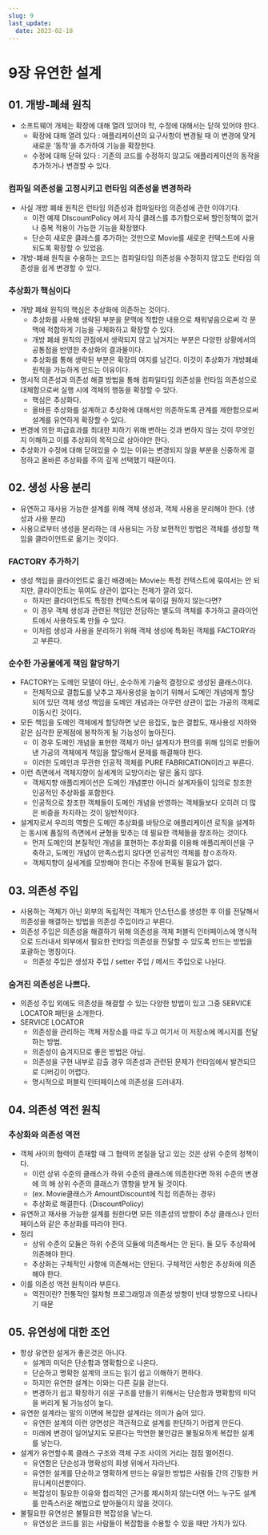```yaml
---
slug: 9
last_update:
  date: 2023-02-18
---
```


# 9장 유연한 설계

## 01. 개방-폐쇄 원칙

- 소프트웨어 개체는 확장에 대해 열려 있어야 학, 수정에 대해서는 닫혀 있어야 한다.
  - 확장에 대해 열려 있다 : 애플리케이션의 요구사항이 변경될 때 이 변경에 맞게 새로운 ‘동작'을 추가하여 기능을 확장한다.
  - 수정에 대해 닫혀 있다 : 기존의 코드를 수정하지 않고도 애플리케이션의 동작을 추가하거나 변경할 수 있다.

### 컴파일 의존성을 고정시키고 런타임 의존성을 변경하라

- 사실 개방 폐쇄 원칙은 런타임 의존성과 컴파일타임 의존성에 관한 이야기다.
  - 이전 예제 DIscountPolicy 에서 자식 클래스를 추가함으로써 할인정책이 없거나 중복 적용이 가능한 기능을 확장했다.
  - 단순히 새로운 클래스를 추가하는 것만으로 Movie를 새로운 컨텍스트에 사용되도록 확장할 수 있었음.
- 개방-폐쇄 원칙을 수용하는 코드는 컴파일타임 의존성을 수정하지 않고도 런타임 의존성을 쉽게 변경할 수 있다.

### 추상화가 핵심이다

- 개방 폐쇄 원칙의 핵심은 추상화에 의존하는 것이다.
  - 추상화를 사용해 생략된 부분을 문맥에 적합한 내용으로 채워넣음으로써 각 문맥에 적합하게 기능을 구체화하고 확장할 수 있다.
  - 개방 폐쇄 원칙의 관점에서 생략되지 않고 남겨지는 부분은 다양한 상황에서의 공통점을 반영한 추상화의 결과물이다.
  - 추상화를 통해 생략된 부분은 확장의 여지를 남긴다. 이것이 추상화가 개방폐쇄 원칙을 가능하게 만드는 이유이다.
- 명시적 의존성과 의존성 해결 방법을 통해 컴파일타임 의존성을 런타임 의존성으로 대체함으로써 실행 시에 객체의 행동을 확장할 수 있다.
  - 핵심은 추상화다.
  - 올바른 추상화를 설계하고 추상화에 대해서만 의존하도록 관계를 제한함으로써 설계를 유연하게 확장할 수 있다.
- 변경에 의한 파급효과를 최대한 피하기 위해 변하는 것과 변하지 않는 것이 무엇인지 이해하고 이를 추상화의 목적으로 삼아야만 한다.
- 추상화가 수정에 대해 닫혀있을 수 있는 이유는 변경되지 않을 부분을 신중하게 결정하고 올바른 추상화를 주의 깊게 선택했기 때문이다.

## 02. 생성 사용 분리

- 유연하고 재사용 가능한 설계를 위해 객체 생성과, 객체 사용을 분리해야 한다. (생성과 사용 분리)
- 사용으로부터 생성을 분리하는 데 사용되는 가장 보편적인 방법은 객체를 생성할 책임을 클라이언트로 옮기는 것이다.

### FACTORY 추가하기

- 생성 책임을 클라이언트로 옮긴 배경에는 Movie는 특정 컨텍스트에 묶여서는 안 되지만, 클라이언트는 묶여도 상관이 없다는 전제가 깔려 있다.
  - 하지만 클라이언트도 특정한 컨텍스트에 묶이길 원하지 않는다면?
  - 이 경우 객체 생성과 관련된 책임만 전담하는 별도의 객체를 추가하고 클라이언트에서 사용하도록 만들 수 있다.
  - 이처럼 생성과 사용을 분리하기 위해 객체 생성에 특화된 객체를 FACTORY라고 부른다.

### 순수한 가공물에게 책임 할당하기

- FACTORY는 도메인 모델이 아닌, 순수하게 기술적 결정으로 생성된 클래스이다.
  - 전체적으로 결합도를 낮추고 재사용성을 높이기 위해서 도메인 개념에게 할당되어 있던 객체 생성 책임을 도메인 개념과는 아무런 상관이 없는 가공의 객체로 이동시킨 것이다.
- 모든 책임을 도메인 객체에게 할당하면 낮은 응집도, 높은 결합도, 재사용성 저하와 같은 심각한 문제점에 봉착하게 될 가능성이 높아진다.
  - 이 경우 도메인 개념을 표현한 객체가 아닌 설계자가 편의를 위해 임의로 만들어낸 가공의 객체에게 책임을 할당해서 문제를 해결해야 한다.
  - 이러한 도메인과 무관한 인공적 객체를 PURE FABRICATION이라고 부른다.
- 이런 측면에서 객체지향이 실세계의 모방이라는 말은 옳지 않다.
  - 객체지향 애플리케이션은 도메인 개념뿐만 아니라 설계자들이 임의로 창조한 인공적인 추상화를 포함한다.
  - 인공적으로 창조한 객체들이 도메인 개념을 반영하는 객체들보다 오히려 더 많은 비중을 차지하는 것이 일반적이다.
- 설계자로서 우리의 역할은 도메인 추상화를 바탕으로 애플리케이션 로직을 설계하는 동시에 품질의 측면에서 균형을 맞추는 데 필요한 객체들을 창조하는 것이다.
  - 먼저 도메인의 본질적인 개념을 표현하는 추상화를 이용해 애플리케이션을 구축하고, 도메인 개념이 만족스럽지 않다면 인공적인 객체를 창ㅇ조하자.
  - 객체지향이 실세계를 모방해야 한다는 주장에 현혹될 필요가 없다.

## 03. 의존성 주입

- 사용하는 객체가 아닌 외부의 독립적인 객체가 인스턴스를 생성한 후 이를 전달해서 의존성을 해결하는 방법을 의존성 주입이라고 부른다.
- 의존성 주입은 의존성을 해결하기 위해 의존성을 객체 퍼블릭 인터페이스에 명식적으로 드러내서 외부에서 필요한 런타임 의존성을 전달할 수 있도록 만드는 방법을 포괄하는 명칭이다.
  - 의존성 주입은 생성자 주입 / setter 주입 / 메서드 주입으로 나뉜다.

### 숨겨진 의존성은 나쁘다.

- 의존성 주입 외에도 의존성을 해결할 수 있는 다양한 방법이 있고 그중 SERVICE LOCATOR 패턴을 소개한다.
- SERVICE LOCATOR
  - 의존성을 관리하는 객체 저장소를 따로 두고 여기서 이 저장소에 메시지를 전달하는 방법.
  - 의존성이 숨겨지므로 좋은 방법은 아님.
  - 의존성을 구현 내부로 감출 경우 의존성과 관련된 문제가 런타임에서 발견되므로 디버깅이 어렵다.
  - 명시적으로 퍼블릭 인터페이스에 의존성을 드러내자.

## 04. 의존성 역전 원칙

### 추상화와 의존성 역전

- 객체 사이의 협력이 존재할 때 그 협력의 본질을 담고 있는 것은 상위 수준의 정책이다.
  - 이런 상위 수준의 클래스가 하위 수준의 클래스에 의존한다면 하위 수준의 변경에 의 해 상위 수준의 클래스가 영향을 받게 될 것이다.
  - (ex. Movie클래스가 AmountDiscount에 직접 의존하는 경우)
  - 추상화로 해결한다. (DiscountPolicy)
- 유연하고 재사용 가능한 설계를 원한다면 모든 의존성의 방향이 추상 클래스나 인터페이스와 같은 추상화를 따라야 한다.
- 정리
  - 상위 수준의 모듈은 하위 수준의 모듈에 의존해서는 안 된다. 둘 모두 추상화에 의존해야 한다.
  - 추상화는 구체적인 사항에 의존해서는 안된다. 구체적인 사항은 추상화에 의존해야 한다.
- 이를 의존성 역전 원칙이라 부른다.
  - 역전이란? 전통적인 절차형 프로그래밍과 의존성 방향이 반대 방향으로 나타나기 때문

## 05. 유연성에 대한 조언

- 항상 유연한 설게가 좋은것은 아니다.
  - 설계의 미덕은 단순함과 명확함으로 나온다.
  - 단순하고 명확한 설계의 코드는 읽기 쉽고 이해하기 편하다.
  - 하지만 유연한 설계는 이와는 다른 길을 걷는다.
  - 변경하기 쉽고 확장하기 쉬운 구조를 만들기 위해서는 단순함과 명확함의 미덕을 버리게 될 가능성이 높다.
- 유연한 설계라는 말의 이면에 복잡한 설계라는 의미가 숨어 있다.
  - 유연한 설계의 이런 양면성은 객관적으로 설계를 판단하기 어렵게 만든다.
  - 미래에 변경이 일어날지도 모른다는 막연한 불안감은 불필요하게 복잡한 설계를 낳는다.
- 설계가 유연할수록 클래스 구조와 객체 구조 사이의 거리는 점점 멀어진다.
  - 유연함은 단순성과 명확성의 희생 위에서 자라난다.
  - 유연한 설계를 단순하고 명확하게 만드는 유일한 방법은 사람들 간의 긴밀한 커뮤니케이션뿐이다.
  - 복잡성이 필요한 이유와 합리적인 근거를 제시하지 않는다면 어느 누구도 설계를 만족스러운 해법으로 받아들이지 않을 것이다.
- 불필요한 유연성은 불필요한 복잡성을 낳는다.
  - 유연성은 코드를 읽는 사람들이 복잡함을 수용할 수 있을 때만 가치가 있다.
